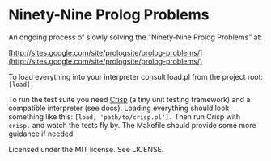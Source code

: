 # Ninety-Nine Prolog Problems

An ongoing process of slowly solving the "Ninety-Nine Prolog Problems" at:

[http://sites.google.com/site/prologsite/prolog-problems/](http://sites.google.com/site/prologsite/prolog-problems/)

To load everything into your interpreter consult load.pl from the project root: `[load].`

To run the test suite you need [Crisp](https://github.com/khueue/crisp) (a tiny unit testing framework) and a compatible interpreter (see docs). Loading everything should look something like this: `[load, 'path/to/crisp.pl'].` Then run Crisp with `crisp.` and watch the tests fly by. The Makefile should provide some more guidance if needed.

Licensed under the MIT license. See LICENSE.
